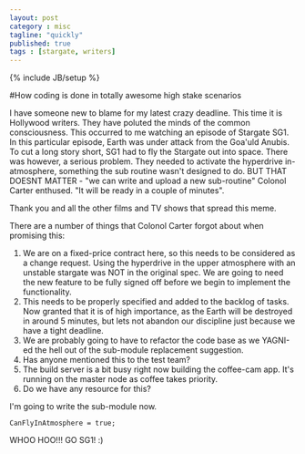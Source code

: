 ```yaml
---
layout: post
category : misc
tagline: "quickly"
published: true
tags : [stargate, writers]
---
```

{% include JB/setup %}

#How coding is done in totally awesome high stake scenarios

I have someone new to blame for my latest crazy deadline. This time it is Hollywood writers. They have poluted the minds of the common consciousness. This occurred to me watching an episode of Stargate SG1. In this particular episode, Earth was under attack from the Goa'uld Anubis. To cut a long story short, SG1 had to fly the Stargate out into space. There was however, a serious problem. They needed to activate the hyperdrive in-atmosphere, something the sub routine wasn't designed to do. BUT THAT DOESNT MATTER - "we can write and upload a new sub-routine" Colonol Carter enthused. "It will be ready in a couple of minutes". 

Thank you and all the other films and TV shows that spread this meme.

There are a number of things that Colonol Carter forgot about when promising this:

1. We are on a fixed-price contract here, so this needs to be considered as a change request. Using the hyperdrive in the upper atmosphere with an unstable stargate was NOT in the original spec.  We are going to need the new feature to be fully signed off before we begin to implement the functionality.
2. This needs to be properly specified and added to the backlog of tasks. Now granted that it is of high importance, as the Earth will be destroyed in around 5 minutes, but lets not abandon our discipline just because we have a tight deadline. 
3. We are probably going to have to refactor the code base as we YAGNI-ed the hell out of the sub-module replacement suggestion.
4. Has anyone mentioned this to the test team? 
5. The build server is a bit busy right now building the coffee-cam app. It's running on the master node as coffee takes priority. 
6. Do we have any resource for this?

I'm going to write the sub-module now. 

	CanFlyInAtmosphere = true;

WHOO HOO!!! GO SG1! :)
